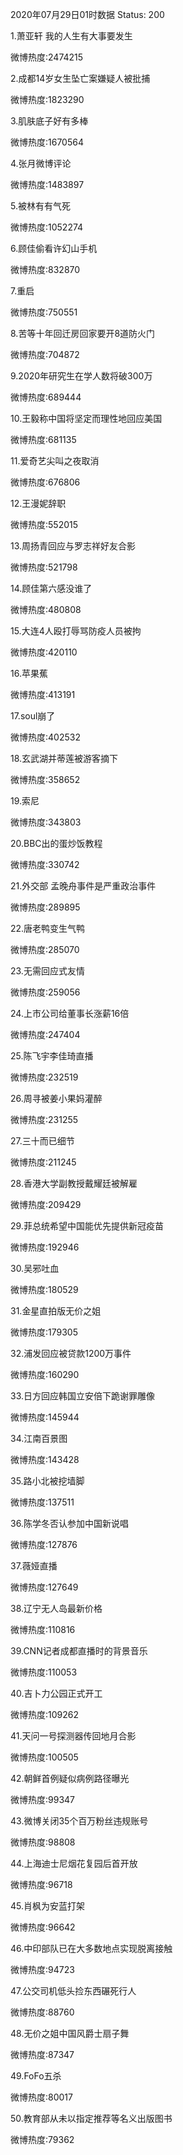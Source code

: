 2020年07月29日01时数据
Status: 200

1.萧亚轩 我的人生有大事要发生

微博热度:2474215

2.成都14岁女生坠亡案嫌疑人被批捕

微博热度:1823290

3.肌肤底子好有多棒

微博热度:1670564

4.张月微博评论

微博热度:1483897

5.被林有有气死

微博热度:1052274

6.顾佳偷看许幻山手机

微博热度:832870

7.重启

微博热度:750551

8.苦等十年回迁房回家要开8道防火门

微博热度:704872

9.2020年研究生在学人数将破300万

微博热度:689444

10.王毅称中国将坚定而理性地回应美国

微博热度:681135

11.爱奇艺尖叫之夜取消

微博热度:676806

12.王漫妮辞职

微博热度:552015

13.周扬青回应与罗志祥好友合影

微博热度:521798

14.顾佳第六感没谁了

微博热度:480808

15.大连4人殴打辱骂防疫人员被拘

微博热度:420110

16.苹果蕉

微博热度:413191

17.soul崩了

微博热度:402532

18.玄武湖并蒂莲被游客摘下

微博热度:358652

19.索尼

微博热度:343803

20.BBC出的蛋炒饭教程

微博热度:330742

21.外交部 孟晚舟事件是严重政治事件

微博热度:289895

22.唐老鸭变生气鸭

微博热度:285070

23.无需回应式友情

微博热度:259056

24.上市公司给董事长涨薪16倍

微博热度:247404

25.陈飞宇李佳琦直播

微博热度:232519

26.周寻被姜小果妈灌醉

微博热度:231255

27.三十而已细节

微博热度:211245

28.香港大学副教授戴耀廷被解雇

微博热度:209429

29.菲总统希望中国能优先提供新冠疫苗

微博热度:192946

30.吴邪吐血

微博热度:180529

31.金星直拍版无价之姐

微博热度:179305

32.浦发回应被贷款1200万事件

微博热度:160290

33.日方回应韩国立安倍下跪谢罪雕像

微博热度:145944

34.江南百景图

微博热度:143428

35.路小北被挖墙脚

微博热度:137511

36.陈学冬否认参加中国新说唱

微博热度:127876

37.薇娅直播

微博热度:127649

38.辽宁无人岛最新价格

微博热度:110816

39.CNN记者成都直播时的背景音乐

微博热度:110053

40.吉卜力公园正式开工

微博热度:109262

41.天问一号探测器传回地月合影

微博热度:100505

42.朝鲜首例疑似病例路径曝光

微博热度:99347

43.微博关闭35个百万粉丝违规账号

微博热度:98808

44.上海迪士尼烟花复园后首开放

微博热度:96718

45.肖枫为安蓝打架

微博热度:96642

46.中印部队已在大多数地点实现脱离接触

微博热度:94723

47.公交司机低头捡东西碾死行人

微博热度:88760

48.无价之姐中国风爵士扇子舞

微博热度:87347

49.FoFo五杀

微博热度:80017

50.教育部从未以指定推荐等名义出版图书

微博热度:79362

